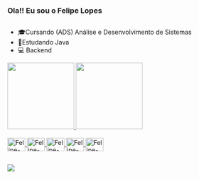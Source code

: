 ### Ola!! Eu sou o Felipe Lopes

##
- 🎓Cursando (ADS) Análise e Desenvolvimento de Sistemas
- 📖Estudando Java
- 💻 Backend




<div>
<a href="https://github.com/FelipeLopes31">
<img height="150em" src="https://github-readme-stats.vercel.app/api/top-langs/?username=FelipeLopes31&layout=compact&langs_count=7&theme=github_dark"/>
<img height="150em" src="https://github-readme-stats.vercel.app/api?username=FelipeLopes31&show_icons=true&theme=github_dark&include_all_commits=true&count_private=true"/>
</div>


 
  
  
  <div style="display: inline_block"><br>
  <img align="center" alt="Felipe-Java" height="30" width="40" src="https://cdn.jsdelivr.net/gh/devicons/devicon/icons/java/java-original-wordmark.svg" />
  <img align="center" alt="Felipe-Mysql" height="30" width="40" src="https://cdn.jsdelivr.net/gh/devicons/devicon/icons/mysql/mysql-original.svg" />
  <img align="center" alt="Felipe-Github" height="30" width="40" src="https://cdn.jsdelivr.net/gh/devicons/devicon/icons/github/github-original.svg" />
  <img align="center" alt="Felipe-Git" height="30" width="40" src="https://cdn.jsdelivr.net/gh/devicons/devicon/icons/git/git-original-wordmark.svg" />
  <img align="center" alt="Felipe-VisualStudio" height="30" width="40"src="https://cdn.jsdelivr.net/gh/devicons/devicon/icons/visualstudio/visualstudio-plain.svg" />
</div>

  ##
  
  <div> 
   <a href="https://instagram.com/felipe_wilder_/" target="_blank"><img src="https://img.shields.io/badge/-Instagram-%23E4405F?style=for-the-badge&logo=instagram&logoColor=white" target="_blank"></a>
  
</div>
  
  #

